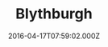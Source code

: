 ---
date: 2016-04-17T07:59:02.000Z
title: Blythburgh
latitude: 52.31774416239037
longitude: 1.5958681728715132
category: checkin
---